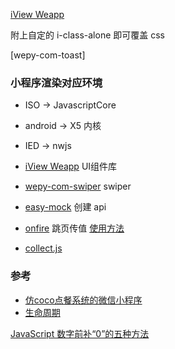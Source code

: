 [iView Weapp](https://weapp.iviewui.com/)

附上自定的 i-class-alone 即可覆盖 css

[wepy-com-toast]

### 小程序渲染对应环境

* ISO -> JavascriptCore
* android -> X5 内核
* IED -> nwjs


* [iView Weapp]() UI组件库 
* [wepy-com-swiper]() swiper
* [easy-mock](https://easy-mock.com/) 创建 api
* [onfire](https://github.com/hustcc/onfire.js) 跳页传值
 [使用方法](https://juejin.im/post/5ad0243651882532ce6599bc)
 
* [collect.js](https://zhuanlan.zhihu.com/p/27501111)

### 参考
* [仿coco点餐系统的微信小程序](https://github.com/lpbird/imitate-coco-xcx)
* [生命周期](https://www.jianshu.com/p/0078507e14d3)

[JavaScript 数字前补“0”的五种方法](https://blog.csdn.net/chy555chy/article/details/62886715)

